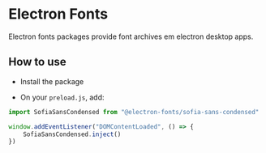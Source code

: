 # Electron Fonts

Electron fonts packages provide font archives em electron desktop apps.

## How to use

* Install the package

* On your `preload.js`, add:

```ts
import SofiaSansCondensed from "@electron-fonts/sofia-sans-condensed"

window.addEventListener("DOMContentLoaded", () => {
    SofiaSansCondensed.inject()
})
```
